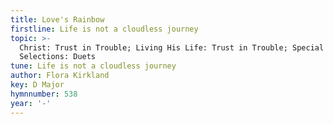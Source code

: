 ```yaml
---
title: Love's Rainbow
firstline: Life is not a cloudless journey
topic: >-
  Christ: Trust in Trouble; Living His Life: Trust in Trouble; Special
  Selections: Duets
tune: Life is not a cloudless journey
author: Flora Kirkland
key: D Major
hymnnumber: 538
year: '-'
---
```

